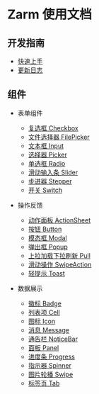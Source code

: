 # Zarm 使用文档

## 开发指南

* [快速上手](README.md)
* [更新日志](https://github.com/ZhonganTechENG/zarm/blob/master/CHANGELOG.md)

## 组件

* 表单组件
  * [复选框 Checkbox](components/Checkbox.md)
  * [文件选择器 FilePicker](components/FilePicker.md)
  * [文本框 Input](components/Input.md)
  * [选择器 Picker](components/Picker.md)
  * [单选框 Radio](components/Radio.md)
  * [滑动输入条 Slider](components/Slider.md)
  * [步进器 Stepper](components/Stepper.md)
  * [开关 Switch](components/Switch.md)

* 操作反馈
  * [动作面板 ActionSheet](components/ActionSheet.md)
  * [按钮 Button](components/Button.md)
  * [模态框 Modal](components/Modal.md)
  * [弹出框 Popup](components/Popup.md)
  * [上拉加载下拉刷新 Pull](components/Pull.md)
  * [滑动操作 SwipeAction](components/SwipeAction.md)
  * [轻提示 Toast](components/Toast.md)

* 数据展示
  * [徽标 Badge](components/Badge.md)
  * [列表项 Cell](components/Cell.md)
  * [图标 Icon](components/Icon.md)
  * [消息 Message](components/Message.md)
  * [通告栏 NoticeBar](components/NoticeBar.md)
  * [面板 Panel](components/Panel.md)
  * [进度条 Progress](components/Progress.md)
  * [指示器 Spinner](components/Spinner.md)
  * [图片轮播 Swipe](components/Swipe.md)
  * [标签页 Tab](components/Tab.md)




